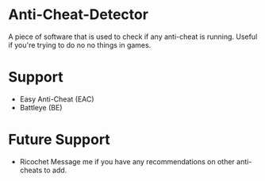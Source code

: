# Anti-Cheat-Detector
A piece of software that is used to check if any anti-cheat is running. Useful if you're trying to do no no things in games.

# Support
  - Easy Anti-Cheat (EAC)
  - Battleye (BE)

# Future Support
  - Ricochet
  Message me if you have any recommendations on other anti-cheats to add. 
